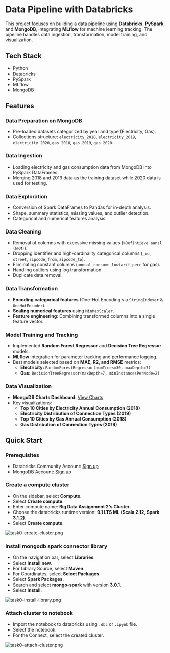 # Data Pipeline with Databricks  

This project focuses on building a data pipeline using **Databricks**, **PySpark**, and **MongoDB**, integrating **MLflow** for machine learning tracking. The pipeline handles data ingestion, transformation, model training, and visualization.

## Tech Stack  

- Python  
- Databricks  
- PySpark  
- MLflow
- MongoDB  

## Features  

### Data Preparation on MongoDB  
- Pre-loaded datasets categorized by year and type (Electricity, Gas).
- Collections structure: `electricity_2018`, `electricity_2019`, `electricity_2020`, `gas_2018`, `gas_2019`, `gas_2020`.

### Data Ingestion  
- Loading electricity and gas consumption data from MongoDB into PySpark DataFrames.
- Merging 2018 and 2019 data as the training dataset while 2020 data is used for testing.

### Data Exploration  
- Conversion of Spark DataFrames to Pandas for in-depth analysis.
- Shape, summary statistics, missing values, and outlier detection.
- Categorical and numerical features analysis.

### Data Cleaning  
- Removal of columns with excessive missing values (`%Defintieve aansl (NRM)`).
- Dropping identifier and high-cardinality categorical columns (`_id`, `street`, `zipcode_from`, `zipcode_to`).
- Eliminating constant columns (`annual_consume_lowtarif_perc` for gas).
- Handling outliers using log transformation.
- Duplicate data removal.

### Data Transformation  
- **Encoding categorical features** (One-Hot Encoding via `StringIndexer` & `OneHotEncoder`).
- **Scaling numerical features** using `MinMaxScaler`.
- **Feature engineering**: Combining transformed columns into a single feature vector.

### Model Training and Tracking  
- Implemented **Random Forest Regressor** and **Decision Tree Regressor** models.
- **MLflow** integration for parameter tracking and performance logging.
- Best models selected based on **MAE, R2, and RMSE** metrics:
  - **Electricity:** `RandomForestRegressor(numTrees=30, maxDepth=7)`
  - **Gas:** `DecisionTreeRegressor(maxDepth=7, minInstancesPerNode=2)`

### Data Visualization  
- **MongoDB Charts Dashboard**: [View Charts](https://charts.mongodb.com/charts-bigdataasm2-szigrao/public/dashboards/67724c59-0c78-4054-8e6b-1061df46332b)  
- Key visualizations:
  - **Top 10 Cities by Electricity Annual Consumption (2018)**
  - **Electricity Distribution of Connection Types (2019)**
  - **Top 10 Cities by Gas Annual Consumption (2018)**
  - **Gas Distribution of Connection Types (2019)**

## Quick Start

### Prerequisites

- Databricks Community Account: [Sign up](https://community.cloud.databricks.com)
- MongoDB Account: [Sign up](https://account.mongodb.com/account/login)

### Create a compute cluster

- On the sidebar, select **Compute**.
- Select **Create compute**.
- Enter compute name: **Big Data Assignment 2's Cluster**.
- Choose the databricks runtime version: **9.1 LTS ML (Scala 2.12, Spark 3.1.2)**.
- Select **Create compute**.

![task0-create-cluster.png](https://github.com/tom474/mongodb_and_spark/blob/main/assets/task0-create-cluster.png?raw=true)

### Install mongodb spark connector library
- On the navigation bar, select **Libraries**.
- Select **Install new**.
- For Library Source, select **Maven**.
- For Coordinates, select **Select Packages**.
- Select **Spark Packages**.
- Search and select **mongo-spark** with version **3.0.1**.
- Select **Install**.

![task0-install-library.png](https://github.com/tom474/mongodb_and_spark/blob/main/assets/task0-install-library.png?raw=true)

### Attach cluster to notebook
- Import the notebook to databricks using `.dbc` or `.ipynb` file.
- Select the notebook.
- For the Connect, select the created cluster.

![task0-attach-cluster.png](https://github.com/tom474/mongodb_and_spark/blob/main/assets/task0-attach-cluster.png?raw=true)
